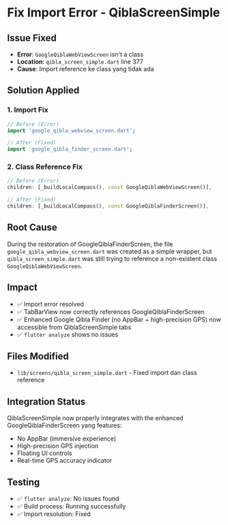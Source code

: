 # Fix Import Error - QiblaScreenSimple

## Issue Fixed
- **Error**: `GoogleQiblaWebViewScreen` isn't a class
- **Location**: `qibla_screen_simple.dart` line 377
- **Cause**: Import reference ke class yang tidak ada

## Solution Applied

### 1. Import Fix
```dart
// Before (Error)
import 'google_qibla_webview_screen.dart';

// After (Fixed)
import 'google_qibla_finder_screen.dart';
```

### 2. Class Reference Fix
```dart
// Before (Error)
children: [_buildLocalCompass(), const GoogleQiblaWebViewScreen()],

// After (Fixed)  
children: [_buildLocalCompass(), const GoogleQiblaFinderScreen()],
```

## Root Cause
During the restoration of GoogleQiblaFinderScreen, the file `google_qibla_webview_screen.dart` was created as a simple wrapper, but `qibla_screen_simple.dart` was still trying to reference a non-existent class `GoogleQiblaWebViewScreen`.

## Impact
- ✅ Import error resolved
- ✅ TabBarView now correctly references GoogleQiblaFinderScreen
- ✅ Enhanced Google Qibla Finder (no AppBar + high-precision GPS) now accessible from QiblaScreenSimple tabs
- ✅ `flutter analyze` shows no issues

## Files Modified
- `lib/screens/qibla_screen_simple.dart` - Fixed import dan class reference

## Integration Status
QiblaScreenSimple now properly integrates with the enhanced GoogleQiblaFinderScreen yang features:
- No AppBar (immersive experience)
- High-precision GPS injection
- Floating UI controls
- Real-time GPS accuracy indicator

## Testing
- ✅ `flutter analyze`: No issues found
- ✅ Build process: Running successfully
- ✅ Import resolution: Fixed
